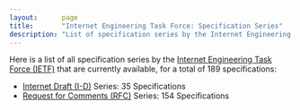 ```yaml
---
layout:      page
title:       "Internet Engineering Task Force: Specification Series"
description: "List of specification series by the Internet Engineering Task Force (IETF/)"
---
```


Here is a list of all specification series by the [Internet Engineering Task Force (IETF)](http://www.ietf.org/) that are currently available, for a total of 189 specifications:

  * [Internet Draft (I-D)](I-D/) Series: 35 Specifications
  * [Request for Comments (RFC)](RFC/) Series: 154 Specifications
